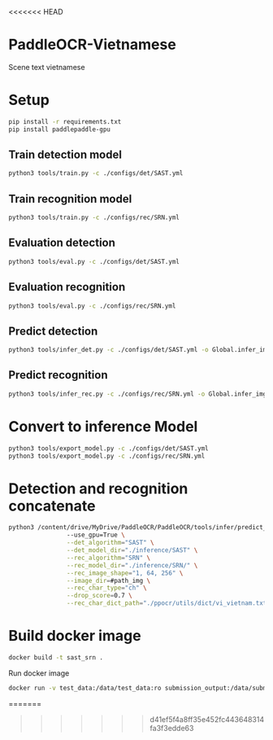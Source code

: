 <<<<<<< HEAD
# PaddleOCR-Vietnamese
Scene text vietnamese
# Setup
```bash
pip install -r requirements.txt
pip install paddlepaddle-gpu
```
## Train detection model
```bash
python3 tools/train.py -c ./configs/det/SAST.yml
```
## Train recognition model
```bash
python3 tools/train.py -c ./configs/rec/SRN.yml
```

## Evaluation detection
```bash
python3 tools/eval.py -c ./configs/det/SAST.yml
```
## Evaluation recognition 
```bash
python3 tools/eval.py -c ./configs/rec/SRN.yml
```

## Predict detection
```bash
python3 tools/infer_det.py -c ./configs/det/SAST.yml -o Global.infer_img= #path_to_image
```
## Predict recognition
```bash
python3 tools/infer_rec.py -c ./configs/rec/SRN.yml -o Global.infer_img=im0001_1.jpg
```
# Convert to inference Model
```bash
python3 tools/export_model.py -c ./configs/det/SAST.yml  
python3 tools/export_model.py -c ./configs/rec/SRN.yml
```
# Detection and recognition concatenate 
```bash
python3 /content/drive/MyDrive/PaddleOCR/PaddleOCR/tools/infer/predict_system.py 
                --use_gpu=True \
                --det_algorithm="SAST" \
                --det_model_dir="./inference/SAST" \
                --rec_algorithm="SRN" \
                --rec_model_dir="./inference/SRN/" \
                --rec_image_shape="1, 64, 256" \
                --image_dir=#path_img \
                --rec_char_type="ch" \
                --drop_score=0.7 \
                --rec_char_dict_path="./ppocr/utils/dict/vi_vietnam.txt"
```
# Build docker image
```bash
docker build -t sast_srn .
```
Run docker image
```bash
docker run -v test_data:/data/test_data:ro submission_output:/data/submission_output sast_srn /bin/bash run.sh
```

=======
>>>>>>> d41ef5f4a8ff35e452fc443648314fa3f3edde63

